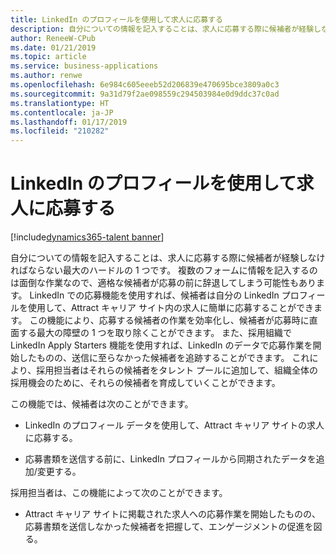 ```yaml
---
title: LinkedIn のプロフィールを使用して求人に応募する
description: 自分についての情報を記入することは、求人に応募する際に候補者が経験しなければならない最大のハードルの 1 つです。
author: ReneeW-CPub
ms.date: 01/21/2019
ms.topic: article
ms.service: business-applications
ms.author: renwe
ms.openlocfilehash: 6e984c605eeeb52d206839e470695bce3809a0c3
ms.sourcegitcommit: 9a31d79f2ae098559c294503984e0d9ddc37c0ad
ms.translationtype: HT
ms.contentlocale: ja-JP
ms.lasthandoff: 01/17/2019
ms.locfileid: "210282"
---
```

#  <a name="use-linkedin-profile-to-apply-for-a-job"></a>LinkedIn のプロフィールを使用して求人に応募する
[!include[dynamics365-talent banner](../../includes/dynamics365-talent.md)]





自分についての情報を記入することは、求人に応募する際に候補者が経験しなければならない最大のハードルの 1 つです。 複数のフォームに情報を記入するのは面倒な作業なので、適格な候補者が応募の前に辞退してしまう可能性もあります。
LinkedIn での応募機能を使用すれば、候補者は自分の LinkedIn プロフィールを使用して、Attract キャリア サイト内の求人に簡単に応募することができます。 この機能により、応募する候補者の作業を効率化し、候補者が応募時に直面する最大の障壁の 1 つを取り除くことができます。 また、採用組織で LinkedIn Apply Starters 機能を使用すれば、LinkedIn のデータで応募作業を開始したものの、送信に至らなかった候補者を追跡することができます。 これにより、採用担当者はそれらの候補者をタレント プールに追加して、組織全体の採用機会のために、それらの候補者を育成していくことができます。

この機能では、候補者は次のことができます。

-   LinkedIn のプロフィール データを使用して、Attract キャリア サイトの求人に応募する。

-   応募書類を送信する前に、LinkedIn プロフィールから同期されたデータを追加/変更する。

採用担当者は、この機能によって次のことができます。

-   Attract キャリア サイトに掲載された求人への応募作業を開始したものの、応募書類を送信しなかった候補者を把握して、エンゲージメントの促進を図る。
